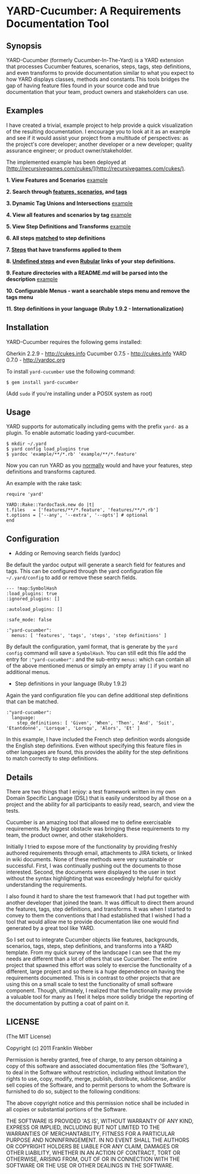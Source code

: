 YARD-Cucumber: A Requirements Documentation Tool
====================================

Synopsis
--------

YARD-Cucumber (formerly Cucumber-In-The-Yard) is a YARD extension that processes
Cucumber features, scenarios, steps, tags, step definitions, and even transforms 
to provide documentation similar to what you expect to how YARD displays classes, 
methods and constants.This tools bridges the gap of having feature files found in
your source code and true documentation that your team, product owners and
stakeholders can use.

Examples
--------

I have created a trivial, example project to help provide a quick 
visualization of the resulting documentation. I encourage you to look at it as 
an example and see if it would assist your project from a multitude of 
perspectives: as the project's core developer; another developer or a new 
developer; quality assurance engineer; or product owner/stakeholder.

The implemented example has been deployed at [http://recursivegames.com/cukes/](http://recursivegames.com/cukes/).

**1. View Features and Scenarios** [example](http://recursivegames.com/cukes/requirements.html)

**2. Search through [features, scenarios](http://recursivegames.com/cukes/feature_list.html), and [tags](http://recursivegames.com/cukes/tag_list.html)**

**3. Dynamic Tag Unions and Intersections** [example](http://recursivegames.com/cukes/requirements/tags.html)

**4. View all features and scenarios by tag** [example](http://recursivegames.com/cukes/requirements/tags/bvt.html)

**5. View Step Definitions and Transforms** [example](http://recursivegames.com/cukes/requirements/step_transformers.html)

**6. All steps [matched](http://recursivegames.com/cukes/requirements/step_transformers.html#definition_5-stepdefinition) to step definitions**

**7. [Steps](http://recursivegames.com/cukes/requirements/step_transformers.html#step_transform7-steptransform) that have transforms applied to them**

**8. [Undefined steps](http://recursivegames.com/cukes/requirements/step_transformers.html#undefined_steps) and even [Rubular](http://rubular.com/) links of your step definitions.**

**9. Feature directories with a README.md will be parsed into the description** [example](http://recursivegames.com/cukes/requirements/example/child_feature.html)

**10. Configurable Menus - want a searchable steps menu and remove the tags menu**

**11. Step definitions in your language (Ruby 1.9.2 - Internationalization)**

Installation
------------

YARD-Cucumber requires the following gems installed:

Gherkin 2.2.9 - http://cukes.info
Cucumber 0.7.5 - http://cukes.info
YARD 0.7.0 - http://yardoc.org

To install `yard-cucumber` use the following command:

    $ gem install yard-cucumber

(Add `sudo` if you're installing under a POSIX system as root)

Usage
-----

YARD supports for automatically including gems with the prefix `yard-` 
as a plugin. To enable automatic loading yard-cucumber. 

    $ mkdir ~/.yard
    $ yard config load_plugins true
    $ yardoc 'example/**/*.rb' 'example/**/*.feature'

Now you can run YARD as you [normally](https://github.com/lsegal/yard) would and 
have your features, step definitions and transforms captured.

An example with the rake task:

    require 'yard'

    YARD::Rake::YardocTask.new do |t|
    t.files   = ['features/**/*.feature', 'features/**/*.rb']
    t.options = ['--any', '--extra', '--opts'] # optional
    end


Configuration
-------------

* Adding or Removing search fields (yardoc)

Be default the yardoc output will generate a search field for features and tags.
This can be configured through the yard configuration file `~/.yard/config` to
add or remove these search fields.
  
    --- !map:SymbolHash 
    :load_plugins: true
    :ignored_plugins: []

    :autoload_plugins: []

    :safe_mode: false
    
    :"yard-cucumber": 
      menus: [ 'features', 'tags', 'steps', 'step definitions' ]


By default the configuration, yaml format, that is generate by the `yard config` 
command will save a `SymbolHash`. You can still edit this file add the entry for 
`:"yard-cucumber":` and the sub-entry `menus:` which can contain all of the above
mentioned menus or simply an empty array `[]` if you want no additional menus.

* Step definitions in your language (Ruby 1.9.2)

Again the yard configuration file you can define additional step definitions that
can be matched.

    :"yard-cucumber": 
      language: 
        step_definitions: [ 'Given', 'When', 'Then', 'And', 'Soit', 'Etantdonné', 'Lorsque', 'Lorsqu', 'Alors', 'Et' ]

In this example, I have included the French step definition words alongside the
English step definitions. Even without specifying this feature files in other
languages are found, this provides the ability for the step definitions to match
correctly to step definitions.

Details
--------

There are two things that I enjoy: a test framework written in my own Domain
Specific Language (DSL) that is easily understood by all those on a project
and the ability for all participants to easily read, search, and view the tests.

Cucumber is an amazing tool that allowed me to define exercisable requirements. 
My biggest obstacle was bringing these requirements to my team, the product
owner, and other stakeholders.

Initially I tried to expose more of the functionality by providing freshly
authored requirements through email, attachments to JIRA tickets, or linked in
wiki documents. None of these methods were very sustainable or successful. 
First, I was continually pushing out the documents to those interested. 
Second, the documents were displayed to the user in text without the syntax
highlighting that was exceedingly helpful for quickly understanding the requirements.

I also found it hard to share the test framework that I had put together with
another developer that joined the team. It was difficult to direct them around
the features, tags, step definitions, and transforms. It was when I started to 
convey to them the conventions that I had established that I wished I had a
tool that would allow me to provide documentation like one would find generated 
by a great tool like YARD.

So I set out to integrate Cucumber objects like features, backgrounds, 
scenarios, tags, steps, step definitions, and transforms into a YARD template.
From my quick survey of the landscape I can see that the my needs are
different than a lot of others that use Cucumber.  The entire project that
spawned this effort was solely to exercise the functionality of a different,
large project and so there is a huge dependence on having the requirements
documented.  This is in contrast to other projects that are using this on a
small scale to test the functionality of small software component.  Though,
ultimately, I realized that the functionality may provide a valuable tool for
many as I feel it helps more solidly bridge the reporting of the documentation
by putting a coat of paint on it.


LICENSE
-------

(The MIT License)

Copyright (c) 2011 Franklin Webber

Permission is hereby granted, free of charge, to any person obtaining
a copy of this software and associated documentation files (the
'Software'), to deal in the Software without restriction, including
without limitation the rights to use, copy, modify, merge, publish,
distribute, sublicense, and/or sell copies of the Software, and to
permit persons to whom the Software is furnished to do so, subject to
the following conditions:

The above copyright notice and this permission notice shall be
included in all copies or substantial portions of the Software.

THE SOFTWARE IS PROVIDED 'AS IS', WITHOUT WARRANTY OF ANY KIND,
EXPRESS OR IMPLIED, INCLUDING BUT NOT LIMITED TO THE WARRANTIES OF
MERCHANTABILITY, FITNESS FOR A PARTICULAR PURPOSE AND NONINFRINGEMENT.
IN NO EVENT SHALL THE AUTHORS OR COPYRIGHT HOLDERS BE LIABLE FOR ANY
CLAIM, DAMAGES OR OTHER LIABILITY, WHETHER IN AN ACTION OF CONTRACT,
TORT OR OTHERWISE, ARISING FROM, OUT OF OR IN CONNECTION WITH THE
SOFTWARE OR THE USE OR OTHER DEALINGS IN THE SOFTWARE.